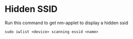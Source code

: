 Hidden SSID
===========

Run this command to get nm-applet to display a hidden ssid
```
sudo iwlist <device> scanning essid <name>
```
